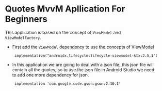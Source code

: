 # Quotes MvvM Apllication For Beginners

This application is based on the concept of `ViewModel` and `ViewModelFactory`. 

- First add the `ViewModel` dependency to use the concepts of ViewModel

       implementation("androidx.lifecycle:lifecycle-viewmodel-ktx:2.5.1")
- In this application we are going to deal with a json file, this json file will contain all the quotes, so to use the json file in Android Studio we need to add one more dependency for json.

       implementation 'com.google.code.gson:gson:2.10.1'
